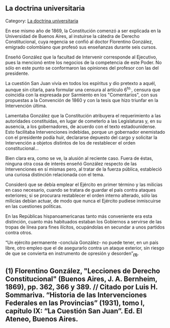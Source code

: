 ## La doctrina universitaria

Category: [La doctrina universitaria](http://descubrircorrientes.com.ar/2012/index.php/4674-corrientes-en-la-familia-argentina-1870-a-la-actualidad/hegemonia-antimitrista-en-la-politica-correntina-1869-1877/la-cuestion-san-juan/la-doctrina-universitaria)

En ese mismo año de 1869, la Constitución comenzó a ser explicada en la Universidad de Buenos Aires, al instuirse la cátedra de Derecho Constitucional, cuya regencia se confió al doctor Florentino González, emigrado colombiano que profesó sus enseñanzas durante seis cursos.

Enseñó González que la facultad de Intervenir corresponde al Ejecutivo, pues la mencionó entre los negocios de la competencia de este Poder. No sólo en este punto se conformaron las opiniones del profesor con las del presidente.

La cuestión San Juan vivía en todos los espíritus y dio pretexto a aquél, aunque sin citarla, para formular una censura al artículo 6<sup>to.</sup>, censura que coincidía con la expresada por Sarmiento en los "Comentarios", con sus propuestas a la Convención de 1860 y con la tesis que hizo triunfar en la Intervención última.

Lamentaba González que la Constitución atribuyera el requerimiento a las autoridades constituidas, en lugar de cometerlo a las Legislaturas y, en su ausencia, a los gobernadores, de acuerdo con el texto estadounidense. Esto facilitaba Intervenciones indebidas, porque un gobernador enemistado con el presidente podía huir, declararse depuesto del cargo y solicitar la Intervención a objetos distintos de los de restablecer el orden constitucional...

Bien clara era, como se ve, la alusión al reciente caso. Fuera de éstas, ninguna otra cosa de interés enseñó González respecto de las Intervenciones en sí mismas pero, al tratar de la fuerza pública, estableció una curiosa distinción relacionada con el tema.

Consideró que se debía emplear el Ejército en primer término y las milicias en caso necesario, cuando se tratara de guardar el país contra ataques exteriores; si se procurara restablecer el orden interno alterado, sólo las milicias debían actuar, de modo que nunca el Ejército pudiese inmiscuirse en las cuestiones políticas.

En las Repúblicas hispanoamericanas tanto más conveniente era esta distinción, cuanto más habituados estaban los Gobiernos a servirse de las tropas de línea para fines ilícitos, ocupándolas en secundar a unos partidos contra otros.

“Un ejército permanente -concluía González- no puede tener, en un país libre, otro empleo que el de asegurarlo contra un ataque exterior, sin riesgo de que se convierta en instrumento de opresión y desorden”<sub><strong>(1)</strong></sub>.

## **(1) Florentino González, "Lecciones de Derecho Constitucional" (Buenos Aires, J. A. Bernheim, 1869), pp. 362, 366 y 389. // Citado por Luis H. Sommariva. “Historia de las Intervenciones Federales en las Provincias” (1931), tomo I, capítulo IX: “La Cuestión San Juan”. Ed. El Ateneo, Buenos Aires.**